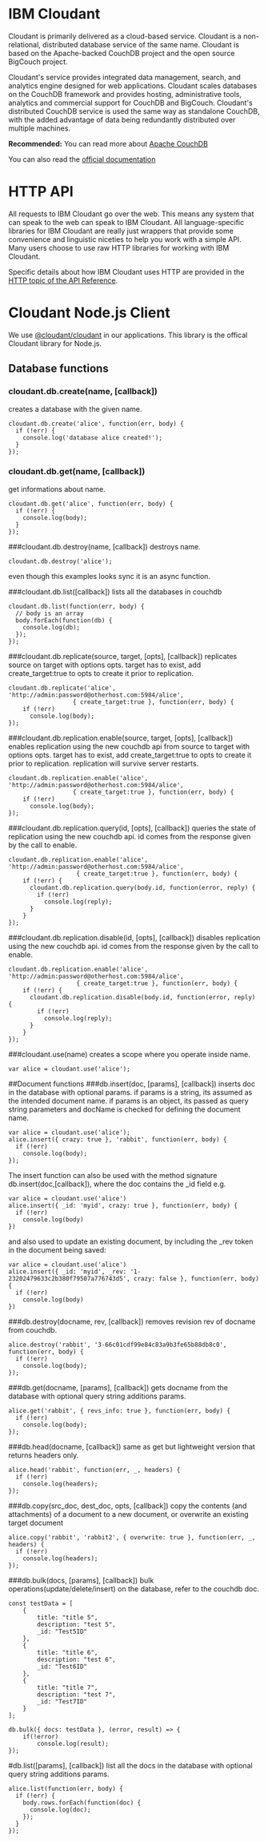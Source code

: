 # IBM Cloudant

Cloudant is primarily delivered as a cloud-based service. Cloudant is a non-relational, distributed database service of the same name. Cloudant is based on the Apache-backed CouchDB project and the open source BigCouch project.

Cloudant's service provides integrated data management, search, and analytics engine designed for web applications. Cloudant scales databases on the CouchDB framework and provides hosting, administrative tools, analytics and commercial support for CouchDB and BigCouch. Cloudant's distributed CouchDB service is used the same way as standalone CouchDB, with the added advantage of data being redundantly distributed over multiple machines.

**Recommended:**
You can read more about [Apache CouchDB](https://en.wikipedia.org/wiki/Apache_CouchDB)

You can also read the [official documentation](https://console.bluemix.net/docs/services/Cloudant/basics/index.html#ibm-cloudant-basics)

# HTTP API

All requests to IBM Cloudant go over the web. This means any system that can speak to the web can speak to IBM Cloudant. All language-specific libraries for IBM Cloudant are really just wrappers that provide some convenience and linguistic niceties to help you work with a simple API. Many users choose to use raw HTTP libraries for working with IBM Cloudant.

Specific details about how IBM Cloudant uses HTTP are provided in the [HTTP topic of the API Reference](https://console.bluemix.net/docs/services/Cloudant/api/http.html#http).

# Cloudant Node.js Client
We use [@cloudant/cloudant](https://www.npmjs.com/package/@cloudant/cloudant) in our applications. This library is the offical Cloudant library for Node.js.

## Database functions

### cloudant.db.create(name, [callback])
creates a database with the given name.
```
cloudant.db.create('alice', function(err, body) {
  if (!err) {
    console.log('database alice created!');
  }
});
```

### cloudant.db.get(name, [callback])
get informations about name.
```
cloudant.db.get('alice', function(err, body) {
  if (!err) {
    console.log(body);
  }
});
```

###cloudant.db.destroy(name, [callback])
destroys name.
```
cloudant.db.destroy('alice');
```
even though this examples looks sync it is an async function.

###cloudant.db.list([callback])
lists all the databases in couchdb
```
cloudant.db.list(function(err, body) {
  // body is an array
  body.forEach(function(db) {
    console.log(db);
  });
});
```

###cloudant.db.replicate(source, target, [opts], [callback])
replicates source on target with options opts. target has to exist, add create_target:true to opts to create it prior to replication.
```
cloudant.db.replicate('alice', 'http://admin:password@otherhost.com:5984/alice',
                  { create_target:true }, function(err, body) {
    if (!err)
      console.log(body);
});
```

###cloudant.db.replication.enable(source, target, [opts], [callback])
enables replication using the new couchdb api from source to target with options opts. target has to exist, add create_target:true to opts to create it prior to replication. replication will survive server restarts.
```
cloudant.db.replication.enable('alice', 'http://admin:password@otherhost.com:5984/alice',
                  { create_target:true }, function(err, body) {
    if (!err)
      console.log(body);
});
```

###cloudant.db.replication.query(id, [opts], [callback])
queries the state of replication using the new couchdb api. id comes from the response given by the call to enable.
```
cloudant.db.replication.enable('alice', 'http://admin:password@otherhost.com:5984/alice',
                   { create_target:true }, function(err, body) {
    if (!err) {
      cloudant.db.replication.query(body.id, function(error, reply) {
        if (!err)
          console.log(reply);
      }
    }
});
```

###cloudant.db.replication.disable(id, [opts], [callback])
disables replication using the new couchdb api. id comes from the response given by the call to enable.
```
cloudant.db.replication.enable('alice', 'http://admin:password@otherhost.com:5984/alice',
                   { create_target:true }, function(err, body) {
    if (!err) {
      cloudant.db.replication.disable(body.id, function(error, reply) {
        if (!err)
          console.log(reply);
      }
    }
});
```

###cloudant.use(name)
creates a scope where you operate inside name.
```
var alice = cloudant.use('alice');
```

##Document functions
###db.insert(doc, [params], [callback])
inserts doc in the database with optional params. if params is a string, its assumed as the intended document name. if params is an object, its passed as query string parameters and docName is checked for defining the document name.

```
var alice = cloudant.use('alice');
alice.insert({ crazy: true }, 'rabbit', function(err, body) {
  if (!err)
    console.log(body);
});
```

The insert function can also be used with the method signature db.insert(doc,[callback]), where the doc contains the _id field e.g.
```
var alice = cloudant.use('alice')
alice.insert({ _id: 'myid', crazy: true }, function(err, body) {
  if (!err)
    console.log(body)
})
```

and also used to update an existing document, by including the _rev token in the document being saved:
```
var alice = cloudant.use('alice')
alice.insert({ _id: 'myid', _rev: '1-23202479633c2b380f79507a776743d5', crazy: false }, function(err, body) {
  if (!err)
    console.log(body)
})
```

###db.destroy(docname, rev, [callback])
removes revision rev of docname from couchdb.
```
alice.destroy('rabbit', '3-66c01cdf99e84c83a9b3fe65b88db8c0', function(err, body) {
  if (!err)
    console.log(body);
});
```

###db.get(docname, [params], [callback])
gets docname from the database with optional query string additions params.
```
alice.get('rabbit', { revs_info: true }, function(err, body) {
  if (!err)
    console.log(body);
});
```

###db.head(docname, [callback])
same as get but lightweight version that returns headers only.
```
alice.head('rabbit', function(err, _, headers) {
  if (!err)
    console.log(headers);
});
```

###db.copy(src_doc, dest_doc, opts, [callback])
copy the contents (and attachments) of a document to a new document, or overwrite an existing target document
```
alice.copy('rabbit', 'rabbit2', { overwrite: true }, function(err, _, headers) {
  if (!err)
    console.log(headers);
});
```

###db.bulk(docs, [params], [callback])
bulk operations(update/delete/insert) on the database, refer to the couchdb doc.
```
const testData = [
    {
        title: "title 5",
        description: "test 5",
        _id: "Test5ID"
    },
    {
        title: "title 6",
        description: "test 6",
        _id: "Test6ID"
    },
    {
        title: "title 7",
        description: "test 7",
        _id: "Test7ID"
    }
];

db.bulk({ docs: testData }, (error, result) => {
    if(!error)
        console.log(result);
});
```

#db.list([params], [callback])
list all the docs in the database with optional query string additions params.
```
alice.list(function(err, body) {
  if (!err) {
    body.rows.forEach(function(doc) {
      console.log(doc);
    });
  }
});
```